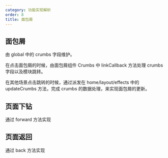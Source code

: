 ```yaml
---
category: 功能实现解析
order: 8
title: 面包屑
---
```


## 面包屑

由 global 中的 crumbs 字段维护。

在点击面包屑的时候，由面包屑组件 Crumbs 中 linkCallback 方法处理 crumbs 字段以及模块跳转。

在其他场景点击跳转的时候，通过派发在 home/layout/effects 中的 updateCrumbs 方法，完成 crumbs 的数据处理，来实现面包屑的更新。

## 页面下钻

通过 forward 方法实现

## 页面返回

通过 back 方法实现
